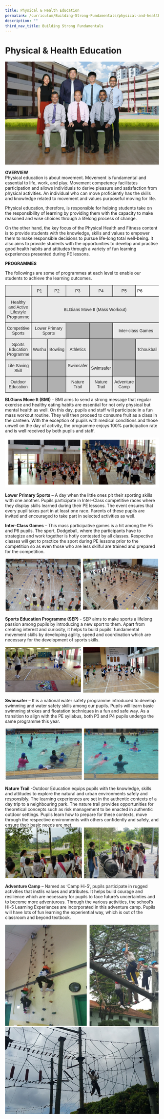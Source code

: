 ```yaml
---
title: Physical & Health Education
permalink: /curriculum/Building-Strong-Fundamentals/physical-and-health-education
description: ""
third_nav_title: Building Strong Fundamentals
---
```

# Physical & Health Education
![](/images/Physical%20Education%20Formal.jpg)

**OVERVIEW**<br>
Physical education is about movement. Movement is fundamental and essential to life, work, and play. Movement competency facilitates participation and allows individuals to derive pleasure and satisfaction from physical activities. An individual who can move proficiently has the skills and knowledge related to movement and values purposeful moving for life. 

Physical education, therefore, is responsible for helping students take on the responsibility of learning by providing them with the capacity to make reasoned and wise choices through a lifelong process of change. 

On the other hand, the key focus of the Physical Health and Fitness content is to provide students with the knowledge, skills and values to empower them to make responsible decisions to pursue life-long total well-being. It also aims to provide students with the opportunities to develop and practise good health habits and attitudes through a variety of fun learning experiences presented during PE lessons. 

**PROGRAMMES**

The followings are some of programmes at each level to enable our students to achieve the learning outcomes.

<style type="text/css">
.tg  {border-collapse:collapse;border-spacing:0;}
.tg td{border-color:black;border-style:solid;border-width:1px;font-family:Arial, sans-serif;font-size:14px;
  overflow:hidden;padding:10px 5px;word-break:normal;}
.tg th{border-color:black;border-style:solid;border-width:1px;font-family:Arial, sans-serif;font-size:14px;
  font-weight:normal;overflow:hidden;padding:10px 5px;word-break:normal;}
.tg .tg-ii8k{background-color:#EAEAEA;color:#222;text-align:center;vertical-align:top}
.tg .tg-dwlh{background-color:#B0B0B0;color:#222;font-weight:bold;text-align:center;vertical-align:middle}
.tg .tg-ku5w{background-color:#EAEAEA;color:#222;text-align:center;vertical-align:middle}
.tg .tg-0lax{text-align:left;vertical-align:top}
.tg .tg-pll1{background-color:#B0B0B0;color:#222;font-weight:bold;text-align:center;vertical-align:top}
</style>
<table class="tg">
<thead>
  <tr>
    <th class="tg-ii8k"></th>
    <th class="tg-ku5w"><span style="color:#222;background-color:#EAEAEA">P1</span></th>
    <th class="tg-ku5w"><span style="color:#222;background-color:#EAEAEA">P2</span></th>
    <th class="tg-ku5w"><span style="color:#222;background-color:#EAEAEA">P3</span></th>
    <th class="tg-ku5w"><span style="color:#222;background-color:#EAEAEA">P4</span></th>
    <th class="tg-ku5w">P5</th>
    <th class="tg-0lax">P6</th>
  </tr>
</thead>
<tbody>
  <tr>
    <td class="tg-ku5w"><span style="color:#222;background-color:#EAEAEA"> Healthy and Active Lifestyle Programme</span></td>
    <td class="tg-ku5w" colspan="6"><span style="color:#222;background-color:#EAEAEA">  BLGians Move It (Mass Workout)         </span></td>
  </tr>
  <tr>
    <td class="tg-ku5w"><span style="color:#222;background-color:#EAEAEA">Competitive Sports </span></td>
    <td class="tg-ku5w" colspan="2"><span style="color:#222;background-color:#EAEAEA"> Lower Primary Sports  </span></td>
    <td class="tg-dwlh"><span style="color:#222;background-color:#B0B0B0"> </span></td>
    <td class="tg-dwlh"><span style="color:#222;background-color:#B0B0B0"> </span></td>
    <td class="tg-ku5w" colspan="2"><span style="color:#222;background-color:#EAEAEA">  Inter-class Games       </span></td>
  </tr>
  <tr>
    <td class="tg-ku5w"><span style="color:#222;background-color:#EAEAEA"> Sports Education Programme</span></td>
    <td class="tg-ku5w"><span style="color:#222;background-color:#EAEAEA"> Wushu</span></td>
    <td class="tg-ku5w"><span style="color:#222;background-color:#EAEAEA"> Bowling</span></td>
    <td class="tg-ku5w"><span style="color:#222;background-color:#EAEAEA"> Athletics</span></td>
    <td class="tg-dwlh"><span style="color:#222;background-color:#B0B0B0"> </span></td>
    <td class="tg-dwlh"><span style="color:#222;background-color:#B0B0B0"> </span></td>
    <td class="tg-ku5w"><span style="color:#222;background-color:#EAEAEA">Tchoukball </span></td>
  </tr>
  <tr>
    <td class="tg-ku5w"><span style="color:#222;background-color:#EAEAEA">Life Saving Skill</span></td>
    <td class="tg-dwlh"><span style="color:#222;background-color:#B0B0B0"> </span></td>
    <td class="tg-dwlh"><span style="color:#222;background-color:#B0B0B0"> </span></td>
    <td class="tg-ii8k"><span style="font-weight:normal">Swimsafer</span></td>
    <td class="tg-ku5w"><span style="color:#222;background-color:#EAEAEA">Swimsafer </span></td>
    <td class="tg-pll1"></td>
    <td class="tg-pll1"></td>
  </tr>
  <tr>
    <td class="tg-ku5w"><span style="color:#222;background-color:#EAEAEA"> Outdoor Education</span></td>
    <td class="tg-dwlh"><span style="color:#222;background-color:#B0B0B0"> </span></td>
    <td class="tg-dwlh"><span style="color:#222;background-color:#B0B0B0"> </span></td>
    <td class="tg-ii8k"><span style="font-weight:normal">Nature Trail</span></td>
    <td class="tg-ii8k"><span style="font-weight:normal">Nature Trail</span><br></td>
    <td class="tg-ku5w"><span style="color:#222;background-color:#EAEAEA"> Adventure Camp</span></td>
    <td class="tg-dwlh"><span style="color:#222;background-color:#B0B0B0"> </span></td>
  </tr>
</tbody>
</table>

**BLGians Move It (BMI)** - BMI aims to send a strong message that regular exercise and healthy eating habits are essential for not only physical but mental health as well. On this day, pupils and staff will participate in a fun mass workout routine. They will then proceed to consume fruit as a class in the canteen. With the exception of pupils with medical conditions and those unwell on the day of activity, the programme enjoys 100% participation rate and is well received by both pupils and staff.

![](/images/BMI.png)

**Lower Primary Sports** – A day when the little ones pit their sporting skills with one another. Pupils participate in Inter-Class competitive races where they display skills learned during their PE lessons. The event ensures that every pupil takes part in at least one race. Parents of these pupils are invited and encouraged to take part in selected activities as well.

**Inter-Class Games** – This mass participative games is a hit among the P5 and P6 pupils. The sport, Dodgeball, where the participants have to strategize and work together is hotly contested by all classes. Respective classes will get to practice the sport during PE lessons prior to the competition so as even those who are less skilful are trained and prepared for the competition. 

![](/images/Inter%20Class%20Games.png)

**Sports Education Programme (SEP)** - SEP aims to make sports a lifelong passion among pupils by introducing a new sport to them. Apart from creating interest and curiosity, it helps to build pupils’ fundamental movement skills by developing agility, speed and coordination which are necessary for the development of sports skills. 

![](/images/SEP%201.png)

**Swimsafer** – It is a national water safety programme introduced to develop swimming and water safety skills among our pupils. Pupils will learn basic swimming strokes and floatation techniques in a fun and safe way. As a transition to align with the PE syllabus, both P3 and P4 pupils undergo the same programme this year.

![](/images/swim.png)

**Nature Trail** -Outdoor Education equips pupils with the knowledge, skills and attitudes to explore the natural and urban environments safely and responsibly. The learning experiences are set in the authentic contexts of a day trip to a neighbouring park. The nature trail provides opportunities for theoretical concepts such as risk management to be enacted in authentic outdoor settings. Pupils learn how to prepare for these contexts, move through the respective environments with others confidently and safely, and ensure their basic needs are met.
![](/images/Nature.png)

**Adventure Camp** – Named as ‘Camp Hi-5’, pupils participate in rugged activities that instils values and attributes. It helps build courage and resilience which are necessary for pupils to face future’s uncertainties and to become more adventurous. Through the various activities, the school’s Hi-5 Learning Experiences are incorporated in this adventure camp. Pupils will have lots of fun learning the experiential way, which is out of the classroom and beyond textbook.

![](/images/Camp.png)
![](/images/pe_advcamp3.jpg)
